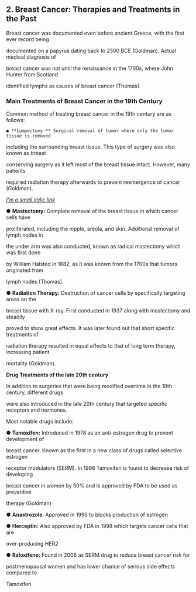 ﻿

**2. Breast Cancer: Therapies and Treatments in the Past**
---

Breast cancer was documented even before ancient Greece, with the first ever record being

documented on a papyrus dating back to 2500 BCE (Goldman). Actual medical diagnosis of

breast cancer was not until the renaissance in the 1700s, where John Hunter from Scotland

identified lymphs as causes of breast cancer (Thomas).


### **Main Treatments of Breast Cancer in the 19th Century**
Common method of treating breast cancer in the 19th century are as follows:

    ● **Lumpectomy:** Surgical removal of tumor where only the tumor tissue is removed

  including the surrounding breast tissue. This type of surgery was also known as breast

  conserving surgery as it left most of the breast tissue intact. However, many patients

  required radiation therapy afterwards to prevent reemergence of cancer (Goldman).

[*I'm a small italic link*](https://www.mayoclinic.org/diseases-conditions/breast-cancer/multimedia/simple-mastectomy-and-modified-radical-mastectomy/img-20008467)



● **Mastectomy:** Complete removal of the breast tissue in which cancer cells have

proliferated, including the nipple, areola, and skin. Additional removal of lymph nodes in

the under arm was also conducted, known as radical mastectomy which was first done

by William Halsted in 1882, as it was known from the 1700s that tumors originated from

lymph nodes (Thomas).



● **Radiation Therapy:** Destruction of cancer cells by specifically targeting areas on the

breast tissue with X-ray. First conducted in 1937 along with mastectomy and steadily

proved to show great effects. It was later found out that short specific treatments of

radiation therapy resulted in equal effects to that of long term therapy, increasing patient

mortality (Goldman).



**Drug Treatments of the late 20th century**

In addition to surgeries that were being modified overtime in the 19th century, different drugs

were also introduced in the late 20th century that targeted specific receptors and hormones.

Most notable drugs include:

● **Tamoxifen:** Introduced in 1978 as an anti-estrogen drug to prevent development of

breast cancer. Known as the first in a new class of drugs called selective estrogen

receptor modulators (SERM). In 1998 Tamoxifen is found to decrease risk of developing

breast cancer in women by 50% and is approved by FDA to be used as preventive

therapy (Goldman)

● **Anastrozole**: Approved in 1996 to blocks production of estrogen

● **Herceptin:** Also approved by FDA in 1998 which targets cancer cells that are

over-producing HER2

● **Raloxifene:** Found in 2006 as SERM drug to reduce breast cancer risk for

postmenopausal women and has lower chance of serious side effects compared to

Tamoxifen





